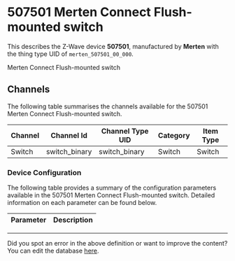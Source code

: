 
# 507501 Merten Connect Flush-mounted switch

This describes the Z-Wave device **507501**, manufactured by **Merten** with the thing type UID of ```merten_507501_00_000```. 

Merten Connect Flush-mounted switch

## Channels
The following table summarises the channels available for the 507501 Merten Connect Flush-mounted switch.

| Channel | Channel Id | Channel Type UID | Category | Item Type |
|---------|------------|------------------|----------|-----------|
| Switch | switch_binary | switch_binary | Switch | Switch |




### Device Configuration
The following table provides a summary of the configuration parameters available in the 507501 Merten Connect Flush-mounted switch.
Detailed information on each parameter can be found below.

| Parameter   | Description |
|-------------|-------------|




---

Did you spot an error in the above definition or want to improve the content?
You can edit the database [here](http://www.cd-jackson.com/index.php/zwave/zwave-device-database/zwave-device-list/devicesummary/547).


